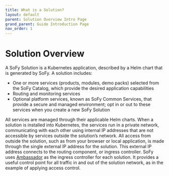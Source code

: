 ```yaml
---
title: What is a Solution?
layout: default
parent: Solution Overview Intro Page
grand_parent: Guide Introduction Page
nav_order: 1
---
```

# **Solution Overview**

A SoFy Solution is a Kubernetes application, described by a Helm chart that is generated by SoFy.
A solution includes:
* One or more services (products, modules, demo packs) selected from the SoFy Catalog, which provide the desired application capabilities
* Routing and monitoring services
* Optional platform services, known as SoFy Common Services, that provide a secure and managed environment; opt in or out to these services when you create a new SoFy Solution

All services are managed through their applicable Helm charts. When a solution is installed into Kubernetes, the services run in a private network, communicating with each other using internal IP addresses that are not accessible by services outside the solution’s network. All access from outside the solution, such as from your browser or local application, is made through the single external IP address for the solution. This external IP address connects to the routing component, or ingress controller. SoFy uses [Ambassador](https://www.getambassador.io/) as the ingress controller for each solution. It provides a useful control point for all traffic in and out of the solution network, as in the example of applying access control.  

